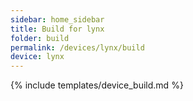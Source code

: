 ```yaml
---
sidebar: home_sidebar
title: Build for lynx
folder: build
permalink: /devices/lynx/build
device: lynx
---
```

{% include templates/device_build.md %}
